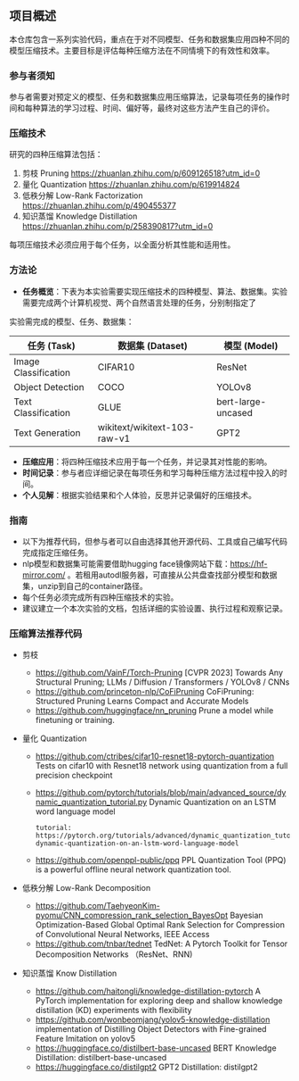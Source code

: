 ## 项目概述
本仓库包含一系列实验代码，重点在于对不同模型、任务和数据集应用四种不同的模型压缩技术。主要目标是评估每种压缩方法在不同情境下的有效性和效率。

### 参与者须知
参与者需要对预定义的模型、任务和数据集应用压缩算法，记录每项任务的操作时间和每种算法的学习过程、时间、偏好等，最终对这些方法产生自己的评价。

### 压缩技术
研究的四种压缩算法包括：
1. 剪枝 Pruning https://zhuanlan.zhihu.com/p/609126518?utm_id=0
2. 量化 Quantization https://zhuanlan.zhihu.com/p/619914824
3. 低秩分解 Low-Rank Factorization https://zhuanlan.zhihu.com/p/490455377
4. 知识蒸馏 Knowledge Distillation https://zhuanlan.zhihu.com/p/258390817?utm_id=0

每项压缩技术必须应用于每个任务，以全面分析其性能和适用性。

### 方法论
- **任务概览**：下表为本实验需要实现压缩技术的四种模型、算法、数据集。实验需要完成两个计算机视觉、两个自然语言处理的任务，分别制指定了

实验需完成的模型、任务、数据集：

| 任务 (Task)             | 数据集 (Dataset)                | 模型 (Model)            |
|-------------------------|---------------------------------|-------------------------|
| Image Classification    | CIFAR10                         | ResNet                  |
| Object Detection        | COCO                            | YOLOv8                    |
| Text Classification     | GLUE                            | bert-large-uncased      |
| Text Generation             | wikitext/wikitext-103-raw-v1    | GPT2                    |

- **压缩应用**：将四种压缩技术应用于每一个任务，并记录其对性能的影响。
- **时间记录**：参与者应详细记录在每项任务和学习每种压缩方法过程中投入的时间。
- **个人见解**：根据实验结果和个人体验，反思并记录偏好的压缩技术。

### 指南
- 以下为推荐代码，但参与者可以自由选择其他开源代码、工具或自己编写代码完成指定压缩任务。
- nlp模型和数据集可能需要借助hugging face镜像网站下载：https://hf-mirror.com/ 。若租用autodl服务器，可直接从公共盘查找部分模型和数据集，unzip到自己的container路径。
- 每个任务必须完成所有四种压缩技术的实验。 
- 建议建立一个本次实验的文档，包括详细的实验设置、执行过程和观察记录。

### 压缩算法推荐代码
- 剪枝
   - https://github.com/VainF/Torch-Pruning [CVPR 2023] Towards Any Structural Pruning; LLMs / Diffusion / Transformers / YOLOv8 / CNNs
   - https://github.com/princeton-nlp/CoFiPruning CoFiPruning: Structured Pruning Learns Compact and Accurate Models
   - https://github.com/huggingface/nn_pruning Prune a model while finetuning or training.

- 量化 Quantization
    - https://github.com/ctribes/cifar10-resnet18-pytorch-quantization Tests on cifar10 with Resnet18 network using quantization from a full precision checkpoint
    - https://github.com/pytorch/tutorials/blob/main/advanced_source/dynamic_quantization_tutorial.py Dynamic Quantization on an LSTM word language model
    
          tutorial: https://pytorch.org/tutorials/advanced/dynamic_quantization_tutorial.html#beta-dynamic-quantization-on-an-lstm-word-language-model
    
    - https://github.com/openppl-public/ppq PPL Quantization Tool (PPQ) is a powerful offline neural network quantization tool.

- 低秩分解 Low-Rank Decomposition
    - https://github.com/TaehyeonKim-pyomu/CNN_compression_rank_selection_BayesOpt Bayesian Optimization-Based Global Optimal Rank Selection for Compression of Convolutional Neural Networks, IEEE Access
    - https://github.com/tnbar/tednet TedNet: A Pytorch Toolkit for Tensor Decomposition Networks （ResNet、RNN)
 
- 知识蒸馏 Know Distillation
    - https://github.com/haitongli/knowledge-distillation-pytorch A PyTorch implementation for exploring deep and shallow knowledge distillation (KD) experiments with flexibility
    - https://github.com/wonbeomjang/yolov5-knowledge-distillation implementation of Distilling Object Detectors with Fine-grained Feature Imitation on yolov5
    - https://huggingface.co/distilbert-base-uncased BERT Knowledge Distillation: distilbert-base-uncased
    - https://huggingface.co/distilgpt2 GPT2 Distillation: distilgpt2 
